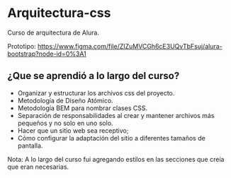 # Arquitectura-css
Curso de arquitectura de Alura. 

Prototipo: https://www.figma.com/file/ZIZuMVCGh6cE3UQvTbFsuj/alura-bootstrap?node-id=0%3A1

## ¿Que se aprendió a lo largo del curso?
* Organizar y estructurar los archivos css del proyecto.
* Metodología de Diseño Atómico.
* Metodología BEM para nombrar clases CSS.
* Separación de responsabilidades al crear y mantener archivos más pequeños y no solo en uno solo.
* Hacer que un sitio web sea receptivo;
* Cómo configurar la adaptación del sitio a diferentes tamaños de pantalla.

Nota: A lo largo del curso fui agregando estilos en las secciones que creía que eran necesarias.